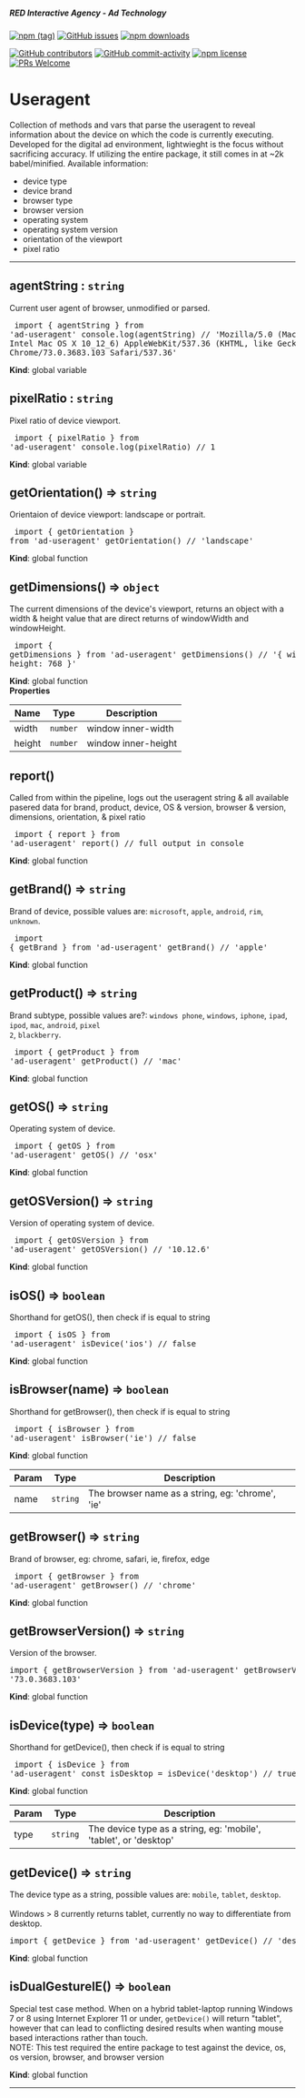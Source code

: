 ##### RED Interactive Agency - Ad Technology

[![npm
(tag)](https://img.shields.io/npm/v/@ff0000-ad-tech%2Fad-useragent.svg?style=flat-square)](https://www.npmjs.com/package/@ff0000-ad-tech%2Fad-useragent)
[![GitHub
issues](https://img.shields.io/github/issues/ff0000-ad-tech/ad-useragent.svg?style=flat-square)](https://github.com/ff0000-ad-tech/ad-useragent)
[![npm
downloads](https://img.shields.io/npm/dm/@ff0000-ad-tech%2Fad-useragent.svg?style=flat-square)](https://www.npmjs.com/package/@ff0000-ad-tech%2Fad-useragent)

[![GitHub
contributors](https://img.shields.io/github/contributors/ff0000-ad-tech/ad-useragent.svg?style=flat-square)](https://github.com/ff0000-ad-tech/ad-useragent/graphs/contributors/)
[![GitHub
commit-activity](https://img.shields.io/github/commit-activity/y/ff0000-ad-tech/ad-useragent.svg?style=flat-square)](https://github.com/ff0000-ad-tech/ad-useragent/commits/master)
[![npm
license](https://img.shields.io/npm/l/@ff0000-ad-tech%2Fad-useragent.svg?style=flat-square)](https://github.com/ff0000-ad-tech/ad-useragent/blob/master/LICENSE)
[![PRs
Welcome](https://img.shields.io/badge/PRs-welcome-brightgreen.svg?style=flat-square)](http://makeapullrequest.com)

# Useragent

Collection of methods and vars that parse the useragent to reveal information about the device
 		on which the code is currently executing. Developed for the digital ad environment, lightwieght is the focus
		without sacrificing accuracy. If utilizing the entire package, it still comes in at ~2k babel/minified.
		Available information:
		<ul>
			<li>device type</li>
			<li>device brand</li>
			<li>browser type</li>
			<li>browser version</li>
			<li>operating system</li>
			<li>operating system version</li>
			<li>orientation of the viewport</li>
			<li>pixel ratio</li>
		</ul>



* * *

<a name="agentString"></a>

## agentString : <code>string</code>
Current user agent of browser, unmodified or parsed. 
		<pre class="sunlight-highlight-javascript">
import { agentString } from 'ad-useragent'
console.log(agentString) // 'Mozilla/5.0 (Macintosh; Intel Mac OS X 10_12_6) AppleWebKit/537.36 (KHTML, like Gecko) Chrome/73.0.3683.103 Safari/537.36'
</pre>

**Kind**: global variable  
<a name="pixelRatio"></a>

## pixelRatio : <code>string</code>
Pixel ratio of device viewport. 
		<pre class="sunlight-highlight-javascript">
import { pixelRatio } from 'ad-useragent'
console.log(pixelRatio) // 1
</pre>

**Kind**: global variable  
<a name="getOrientation"></a>

## getOrientation() ⇒ <code>string</code>
Orientaion of device viewport: landscape or portrait. 
		<pre class="sunlight-highlight-javascript">
import { getOrientation } from 'ad-useragent'
getOrientation() // 'landscape'
</pre>

**Kind**: global function  
<a name="getDimensions"></a>

## getDimensions() ⇒ <code>object</code>
The current dimensions of the device's viewport, returns an object with a width & height 
		value that are direct returns of windowWidth and windowHeight.
		<pre class="sunlight-highlight-javascript">
import { getDimensions } from 'ad-useragent'
getDimensions() // '{ width: 1024, height: 768 }'
</pre>

**Kind**: global function  
**Properties**

| Name | Type | Description |
| --- | --- | --- |
| width | <code>number</code> | window inner-width |
| height | <code>number</code> | window inner-height |

<a name="report"></a>

## report()
Called from within the pipeline, logs out the useragent string & all available pasered data for 
		brand, product, device, OS & version, browser & version, dimensions, orientation, & pixel ratio
		<pre class="sunlight-highlight-javascript">
import { report } from 'ad-useragent'
report() // full output in console
</pre>

**Kind**: global function  
<a name="getBrand"></a>

## getBrand() ⇒ <code>string</code>
Brand of device, possible values are: 
		<code>microsoft</code>, 
		<code>apple</code>, 
		<code>android</code>, 
		<code>rim</code>, 
		<code>unknown</code>. 
		<pre class="sunlight-highlight-javascript">
import { getBrand } from 'ad-useragent'
getBrand() // 'apple'
</pre>

**Kind**: global function  
<a name="getProduct"></a>

## getProduct() ⇒ <code>string</code>
Brand subtype, possible values are?: 
		<code>windows phone</code>, 
		<code>windows</code>, 
		<code>iphone</code>, 
		<code>ipad</code>, 
		<code>ipod</code>, 
		<code>mac</code>, 
		<code>android</code>, 
		<code>pixel 2</code>, 
		<code>blackberry</code>. 
		<pre class="sunlight-highlight-javascript">
import { getProduct } from 'ad-useragent'
getProduct() // 'mac'
</pre>

**Kind**: global function  
<a name="getOS"></a>

## getOS() ⇒ <code>string</code>
Operating system of device.
		<pre class="sunlight-highlight-javascript">
import { getOS } from 'ad-useragent'
getOS() // 'osx'
</pre>

**Kind**: global function  
<a name="getOSVersion"></a>

## getOSVersion() ⇒ <code>string</code>
Version of operating system of device.
		<pre class="sunlight-highlight-javascript">
import { getOSVersion } from 'ad-useragent'
getOSVersion() // '10.12.6'
</pre>

**Kind**: global function  
<a name="isOS"></a>

## isOS() ⇒ <code>boolean</code>
Shorthand for getOS(), then check if is equal to string
		<pre class="sunlight-highlight-javascript">
import { isOS } from 'ad-useragent'
isDevice('ios') // false
</pre>

**Kind**: global function  
<a name="isBrowser"></a>

## isBrowser(name) ⇒ <code>boolean</code>
Shorthand for getBrowser(), then check if is equal to string
		<pre class="sunlight-highlight-javascript">
import { isBrowser } from 'ad-useragent'
isBrowser('ie') // false
</pre>

**Kind**: global function  

| Param | Type | Description |
| --- | --- | --- |
| name | <code>string</code> | The browser name as a string, eg: 'chrome', 'ie' |

<a name="getBrowser"></a>

## getBrowser() ⇒ <code>string</code>
Brand of browser, eg: chrome, safari, ie, firefox, edge
		<pre class="sunlight-highlight-javascript">
import { getBrowser } from 'ad-useragent'
getBrowser() // 'chrome'
</pre>

**Kind**: global function  
<a name="getBrowserVersion"></a>

## getBrowserVersion() ⇒ <code>string</code>
Version of the browser. 
		<pre class="sunlight-highlight-javascript">
import { getBrowserVersion } from 'ad-useragent'
getBrowserVersion() // '73.0.3683.103'
</pre>

**Kind**: global function  
<a name="isDevice"></a>

## isDevice(type) ⇒ <code>boolean</code>
Shorthand for getDevice(), then check if is equal to string
		<pre class="sunlight-highlight-javascript">
import { isDevice } from 'ad-useragent'
const isDesktop = isDevice('desktop') // true
</pre>

**Kind**: global function  

| Param | Type | Description |
| --- | --- | --- |
| type | <code>string</code> | The device type as a string, eg: 'mobile', 'tablet', or 'desktop' |

<a name="getDevice"></a>

## getDevice() ⇒ <code>string</code>
The device type as a string, possible values are: 
		<code>mobile</code>, 
		<code>tablet</code>, 
		<code>desktop</code>. 
		<br><br>
		Windows > 8 currently returns tablet, currently no way to differentiate from desktop. 
		<pre class="sunlight-highlight-javascript">
import { getDevice } from 'ad-useragent'
getDevice() // 'desktop'
</pre>

**Kind**: global function  
<a name="isDualGestureIE"></a>

## isDualGestureIE() ⇒ <code>boolean</code>
Special test case method. When on a hybrid tablet-laptop running Windows 7 or 8 using Internet Explorer 11 or under,
		<code>getDevice()</code> will return "tablet", however that can lead to conflicting desired results when wanting mouse based
		interactions rather than touch. 
		<br>
		NOTE: This test required the entire package to test against the device, os, os version, browser, and browser version

**Kind**: global function  


* * *